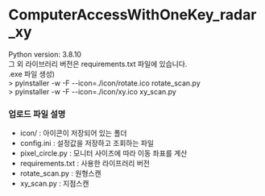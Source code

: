 # ComputerAccessWithOneKey_radar_xy

Python version: 3.8.10<br>
그 외 라이브러리 버전은 requirements.txt 파일에 있습니다.<br>
.exe 파일 생성)<br>> pyinstaller -w -F --icon=./icon/rotate.ico rotate_scan.py<br>> pyinstaller -w -F --icon=./icon/xy.ico xy_scan.py 

<h3>업로드 파일 설명</h3>
<ul>
  <li>icon/              : 아이콘이 저장되어 있는 폴더</li>
  <li>config.ini         : 설정값을 저장하고 조회하는 파일</li>
  <li>pixel_circle.py    : 모니터 사이즈에 따라 이동 좌표를 계산</li>
  <li>requirements.txt   : 사용한 라이프러리 버전</li>
  <li>rotate_scan.py     : 원형스캔</li>
  <li>xy_scan.py         : 지점스캔</li>
</ul>
